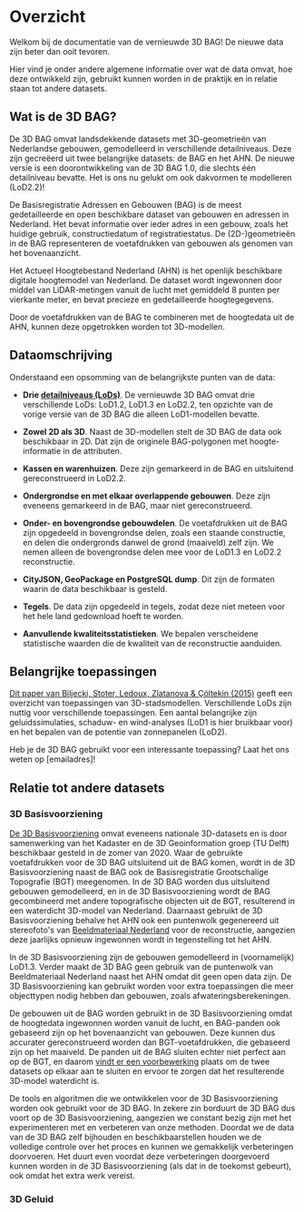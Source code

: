 # Overzicht

Welkom bij de documentatie van de vernieuwde 3D BAG! De nieuwe data zijn beter dan ooit tevoren.

Hier vind je onder andere algemene informatie over wat de data omvat, hoe deze ontwikkeld zijn, gebruikt kunnen worden in de praktijk en in relatie staan tot andere datasets.

## Wat is de 3D BAG?

De 3D BAG omvat landsdekkende datasets met 3D-geometrieën van Nederlandse gebouwen, gemodelleerd in verschillende detailniveaus. Deze zijn gecreëerd uit twee belangrijke datasets: de BAG en het AHN. De nieuwe versie is een doorontwikkeling van de 3D BAG 1.0, die slechts één detailniveau bevatte. Het is ons nu gelukt om ook dakvormen te modelleren (LoD2.2)!

De Basisregistratie Adressen en Gebouwen (BAG) is de meest gedetailleerde en open beschikbare dataset van gebouwen en adressen in Nederland. Het bevat informatie over ieder adres in een gebouw, zoals het huidige gebruik, constructiedatum of registratiestatus. De (2D-)geometrieën in de BAG representeren de voetafdrukken van gebouwen als genomen van het bovenaanzicht.

Het Actueel Hoogtebestand Nederland (AHN) is het openlijk beschikbare digitale hoogtemodel van Nederland. De dataset wordt ingewonnen door middel van LiDAR-metingen vanuit de lucht met gemiddeld 8 punten per vierkante meter, en bevat precieze en gedetailleerde hoogtegegevens.

Door de voetafdrukken van de BAG te combineren met de hoogtedata uit de AHN, kunnen deze opgetrokken worden tot 3D-modellen.

## Dataomschrijving

Onderstaand een opsomming van de belangrijkste punten van de data:

- **Drie <a href="https://3d.bk.tudelft.nl/lod/">detailniveaus (LoDs)</a>**. De vernieuwde 3D BAG omvat drie verschillende LoDs: LoD1.2, LoD1.3 en LoD2.2, ten opzichte van de vorige versie van de 3D BAG die alleen LoD1-modellen bevatte.

- **Zowel 2D als 3D**. Naast de 3D-modellen stelt de 3D BAG de data ook beschikbaar in 2D. Dat zijn de originele BAG-polygonen met hoogte-informatie in de attributen.
- **Kassen en warenhuizen**. Deze zijn gemarkeerd in de BAG en uitsluitend gereconstrueerd in LoD2.2.
- **Ondergrondse en met elkaar overlappende gebouwen**. Deze zijn eveneens gemarkeerd in de BAG, maar niet gereconstrueerd.
- **Onder- en bovengrondse gebouwdelen**. De voetafdrukken uit de BAG zijn opgedeeld in bovengrondse delen, zoals een staande constructie, en delen die ondergronds danwel de grond (maaiveld) zelf zijn. We nemen alleen de bovengrondse delen mee voor de LoD1.3 en LoD2.2 reconstructie.
- **CityJSON, GeoPackage en PostgreSQL dump**. Dit zijn de formaten waarin de data beschikbaar is gesteld.
- **Tegels**. De data zijn opgedeeld in tegels, zodat deze niet meteen voor het hele land gedownload hoeft te worden.
- **Aanvullende kwaliteitsstatistieken**. We bepalen verscheidene statistische waarden die de kwaliteit van de reconstructie aanduiden. 

## Belangrijke toepassingen

<a href=https://www.mdpi.com/2220-9964/4/4/2842/pdf>Dit paper van Biljecki, Stoter, Ledoux, Zlatanova & Çöltekin (2015)</a> geeft een overzicht van toepassingen van 3D-stadsmodellen. Verschillende LoDs zijn nuttig voor verschillende toepassingen. Een aantal belangrijke zijn geluidssimulaties, schaduw- en wind-analyses (LoD1 is hier bruikbaar voor) en het bepalen van de potentie van zonnepanelen (LoD2).

Heb je de 3D BAG gebruikt voor een interessante toepassing? Laat het ons weten op [emailadres]!

## Relatie tot andere datasets

### 3D Basisvoorziening

<a href=https://www.pdok.nl/3d-basisvoorziening>De 3D Basisvoorziening</a> omvat eveneens nationale 3D-datasets en is door samenwerking van het Kadaster en de 3D Geoinformation groep (TU Delft) beschikbaar gesteld in de zomer van 2020. Waar de gebruikte voetafdrukken voor de 3D BAG uitsluitend uit de BAG komen, wordt in de 3D Basisvoorziening naast de BAG ook de Basisregistratie Grootschalige Topografie (BGT) meegenomen. In de 3D BAG worden dus uitsluitend gebouwen gemodelleerd, en in de 3D Basisvoorziening wordt de BAG gecombineerd met andere topografische objecten uit de BGT, resulterend in een waterdicht 3D-model van Nederland. Daarnaast gebruikt de 3D Basisvoorziening behalve het AHN ook een puntenwolk gegenereerd uit stereofoto's van <a href=https://www.beeldmateriaal.nl/>Beeldmateriaal Nederland</a> voor de reconstructie, aangezien deze jaarlijks opnieuw ingewonnen wordt in tegenstelling tot het AHN.

In de 3D Basisvoorziening zijn de gebouwen gemodelleerd in (voornamelijk) LoD1.3. Verder maakt de 3D BAG geen gebruik van de puntenwolk van Beeldmateriaal Nederland naast het AHN omdat dit geen open data zijn. De 3D Basisvoorziening kan gebruikt worden voor extra toepassingen die meer objecttypen nodig hebben dan gebouwen, zoals afwateringsberekeningen.

De gebouwen uit de BAG worden gebruikt in de 3D Basisvoorziening omdat de hoogtedata ingewonnen worden vanuit de lucht, en BAG-panden ook gebaseerd zijn op het bovenaanzicht van gebouwen. Deze kunnen dus accurater gereconstrueerd worden dan BGT-voetafdrukken, die gebaseerd zijn op het maaiveld. De panden uit de BAG sluiten echter niet perfect aan op de BGT, en daarom <a href=https://docs.geostandaarden.nl/3dbv/prod/#voorbewerking-van-bag-en-bgt>vindt er een voorbewerking</a> plaats om de twee datasets op elkaar aan te sluiten en ervoor te zorgen dat het resulterende 3D-model waterdicht is. 

De tools en algoritmen die we ontwikkelen voor de 3D Basisvoorziening worden ook gebruikt voor de 3D BAG. In zekere zin borduurt de 3D BAG dus voort op de 3D Basisvoorziening, aangezien we constant bezig zijn met het experimenteren met en verbeteren van onze methoden. Doordat we de data van de 3D BAG zelf bijhouden en beschikbaarstellen houden we de volledige controle over het proces en kunnen we gemakkelijk verbeteringen doorvoeren. Het duurt even voordat deze verbeteringen doorgevoerd kunnen worden in de 3D Basisvoorziening (als dat in de toekomst gebeurt), ook omdat het extra werk vereist.

### 3D Geluid



